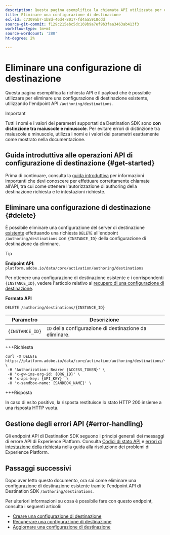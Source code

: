 ```yaml
---
description: Questa pagina esemplifica la chiamata API utilizzata per eliminare una configurazione di destinazione esistente tramite Adobe Experience Platform Destination SDK.
title: Eliminare una configurazione di destinazione
exl-id: c7309ab7-1b8d-46d4-8017-fd4aa5918cdd
source-git-commit: f129c215ebc5dc169b9a7ef9b3faa3463ab413f3
workflow-type: tm+mt
source-wordcount: '280'
ht-degree: 2%

---
```


# Eliminare una configurazione di destinazione

Questa pagina esemplifica la richiesta API e il payload che è possibile utilizzare per eliminare una configurazione di destinazione esistente, utilizzando l&#39;endpoint API `/authoring/destinations`.

>[!IMPORTANT]
>
>Tutti i nomi e i valori dei parametri supportati da Destination SDK sono **con distinzione tra maiuscole e minuscole**. Per evitare errori di distinzione tra maiuscole e minuscole, utilizza i nomi e i valori dei parametri esattamente come mostrato nella documentazione.

## Guida introduttiva alle operazioni API di configurazione di destinazione {#get-started}

Prima di continuare, consulta la [guida introduttiva](../../getting-started.md) per informazioni importanti che devi conoscere per effettuare correttamente chiamate all&#39;API, tra cui come ottenere l&#39;autorizzazione di authoring della destinazione richiesta e le intestazioni richieste.

## Eliminare una configurazione di destinazione {#delete}

È possibile eliminare una configurazione del server di destinazione [esistente](create-destination-configuration.md) effettuando una richiesta `DELETE` all&#39;endpoint `/authoring/destinations` con `{INSTANCE_ID}` della configurazione di destinazione da eliminare.

>[!TIP]
>
>**Endpoint API**: `platform.adobe.io/data/core/activation/authoring/destinations`

Per ottenere una configurazione di destinazione esistente e i corrispondenti `{INSTANCE_ID}`, vedere l&#39;articolo relativo al [recupero di una configurazione di destinazione](retrieve-destination-configuration.md).

**Formato API**

```http
DELETE /authoring/destinations/{INSTANCE_ID}
```

| Parametro | Descrizione |
| --------- | ----------- |
| `{INSTANCE_ID}` | `ID` della configurazione di destinazione da eliminare. |

+++Richiesta

```shell
curl -X DELETE https://platform.adobe.io/data/core/activation/authoring/destinations/{INSTANCE_ID} \
 -H 'Authorization: Bearer {ACCESS_TOKEN}' \
 -H 'x-gw-ims-org-id: {ORG_ID}' \
 -H 'x-api-key: {API_KEY}' \
 -H 'x-sandbox-name: {SANDBOX_NAME}' \
```

+++Risposta

In caso di esito positivo, la risposta restituisce lo stato HTTP 200 insieme a una risposta HTTP vuota.


## Gestione degli errori API {#error-handling}

Gli endpoint API di Destination SDK seguono i principi generali dei messaggi di errore API di Experience Platform. Consulta [Codici di stato API](../../../../landing/troubleshooting.md#api-status-codes) e [errori di intestazione della richiesta](../../../../landing/troubleshooting.md#request-header-errors) nella guida alla risoluzione dei problemi di Experience Platform.

## Passaggi successivi

Dopo aver letto questo documento, ora sai come eliminare una configurazione di destinazione esistente tramite l&#39;endpoint API di Destination SDK `/authoring/destinations`.

Per ulteriori informazioni su cosa è possibile fare con questo endpoint, consulta i seguenti articoli:

* [Creare una configurazione di destinazione](create-destination-configuration.md)
* [Recuperare una configurazione di destinazione](retrieve-destination-configuration.md)
* [Aggiornare una configurazione di destinazione](update-destination-configuration.md)
